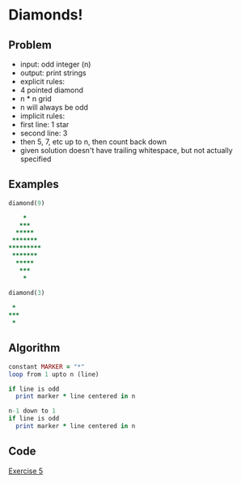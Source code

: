 # Diamonds!

## Problem
- input: odd integer (n)
- output: print strings
- explicit rules:
-   4 pointed diamond
-   n * n grid
-   n will always be odd
- implicit rules:
-   first line: 1 star
-   second line: 3
-   then 5, 7, etc up to n, then count back down
-   given solution doesn't have trailing whitespace, but not actually specified

## Examples

```ruby
diamond(9)

    *
   ***
  *****
 *******
*********
 *******
  *****
   ***
    *
    
diamond(3)

 *
***
 *
```

## Algorithm

```ruby
constant MARKER = "*"
loop from 1 upto n (line)

if line is odd
  print marker * line centered in n

n-1 down to 1
if line is odd
  print marker * line centered in n

```
## Code

[Exercise 5](/exercise_5.rb)